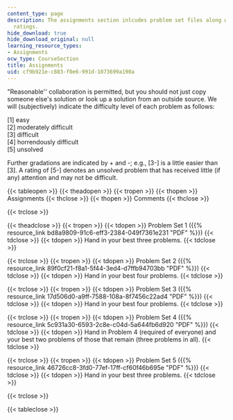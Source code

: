 ```yaml
---
content_type: page
description: The assignments section inlcudes problem set files along with the difficulty
  ratings.
hide_download: true
hide_download_original: null
learning_resource_types:
- Assignments
ocw_type: CourseSection
title: Assignments
uid: cf9b921e-c883-f0e6-991d-1073699a190a
---
```


"Reasonable'' collaboration is permitted, but you should not just copy someone else's solution or look up a solution from an outside source. We will (subjectively) indicate the difficulty level of each problem as follows:

\[1\] easy  
\[2\] moderately difficult  
\[3\] difficult  
\[4\] horrendously difficult  
\[5\] unsolved

Further gradations are indicated by + and -; e.g., \[3-\] is a little easier than \[3\]. A rating of \[5-\] denotes an unsolved problem that has received little (if any) attention and may not be difficult.

{{< tableopen >}}
{{< theadopen >}}
{{< tropen >}}
{{< thopen >}}
Assignments
{{< thclose >}}
{{< thopen >}}
Comments
{{< thclose >}}

{{< trclose >}}

{{< theadclose >}}
{{< tropen >}}
{{< tdopen >}}
Problem Set 1 ({{% resource_link bd8a9809-91c6-eff3-2384-049f7361e231 "PDF" %}})
{{< tdclose >}}
{{< tdopen >}}
Hand in your best three problems.
{{< tdclose >}}

{{< trclose >}}
{{< tropen >}}
{{< tdopen >}}
Problem Set 2 ({{% resource_link 89f0cf21-f8a1-5f44-3ed4-d7ffb94703bb "PDF" %}})
{{< tdclose >}}
{{< tdopen >}}
Hand in your best four problems.
{{< tdclose >}}

{{< trclose >}}
{{< tropen >}}
{{< tdopen >}}
Problem Set 3 ({{% resource_link 17d506d0-a9ff-7588-108a-8f7456c22ad4 "PDF" %}})
{{< tdclose >}}
{{< tdopen >}}
Hand in your best four problems.
{{< tdclose >}}

{{< trclose >}}
{{< tropen >}}
{{< tdopen >}}
Problem Set 4 ({{% resource_link 5c931a30-6593-2c8e-c04d-5a644fb6d920 "PDF" %}})
{{< tdclose >}}
{{< tdopen >}}
Hand in Problem 4 (required of everyone) and your best two problems of those that remain (three problems in all).
{{< tdclose >}}

{{< trclose >}}
{{< tropen >}}
{{< tdopen >}}
Problem Set 5 ({{% resource_link 46726cc8-3fd0-77ef-17ff-cf60f46b695e "PDF" %}})
{{< tdclose >}}
{{< tdopen >}}
Hand in your best three problems.
{{< tdclose >}}

{{< trclose >}}

{{< tableclose >}}